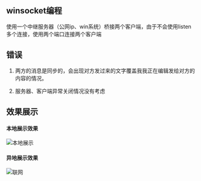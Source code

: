 ## winsocket编程

使用一个中继服务器（公网ip、win系统）桥接两个客户端，由于不会使用listen多个连接，使用两个端口连接两个客户端


## 错误

1. 两方的消息是同步的，会出现对方发过来的文字覆盖我我正在编辑发给对方的内容的情况。

2. 服务器、客户端异常关闭情况没有考虑

## 效果展示


#### 本地展示效果
![本地展示](https://skyqin1999.oss-cn-beijing.aliyuncs.com/Github/C-something/CS-chat/20201108.png)

#### 异地展示效果
![联网](https://skyqin1999.oss-cn-beijing.aliyuncs.com/Github/C-something/CS-chat/20201108-1.png)
